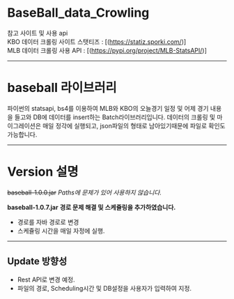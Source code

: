 # BaseBall_data_Crowling

참고 사이트 및 사용 api   
KBO 데이터 크롤링 사이트 스탯티즈 :  [(https://statiz.sporki.com/)]   
MLB 데이터 크롤링 사용 API : [(https://pypi.org/project/MLB-StatsAPI/)]
***
# baseball 라이브러리
파이썬의 statsapi, bs4를 이용하여 MLB와 KBO의 오늘경기 일정 및 어제 경기 내용을 들고와 DB에 데이터를 insert하는 Batch라이브러리입니다.
데이터의 크롤링 및 마이그레이션은 매일 정각에 실행되고, json파일의 형태로 남아있기때문에 파일로 확인도 가능합니다.
***
# Version 설명
~~baseball-1.0.0.jar~~ *Paths에 문제가 있어 사용하지 않습니다.*

__baseball-1.0.7.jar__ __경로 문제 해결 및 스케쥴링을 추가하였습니다.__
* 경로를 자바 경로로 변경
* 스케쥴링 시간을 매일 자정에 실행.

***
## Update 방향성
* Rest API로 변경 예정.
* 파일의 경로, Scheduling시간 및 DB설정을 사용자가 입력하여 지정.
  

